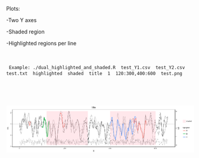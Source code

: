 
Plots:

-Two Y axes

-Shaded region

-Highlighted regions per line <br /> <br /> <br />


     Example: ./dual_highlighted_and_shaded.R  test_Y1.csv  test_Y2.csv  test.txt  highlighted  shaded  title  1  120:300,400:600  test.png

<br /> <br /> <br />

![alt text](test.png)







